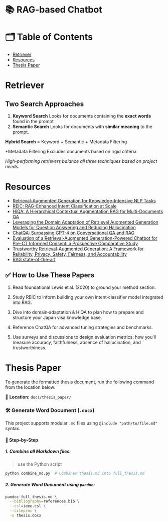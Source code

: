 # 📚 RAG-based Chatbot

# 🗂️ Table of Contents
- [Retriever](#retriever)
- [Resources](#resources)
- [Thesis Paper](#thesis-paper)

# Retriever

## Two Search Approaches

1. **Keyword Search**
Looks for documents containing the **exact words** found in the prompt
2. **Semantic Search**
Looks for documents with **similar meaning** to the prompt.

**Hybrid Search** = Keyword + Semantic + Metadata Filtering

*Metadata Filtering
Excludes documents based on rigid criteria

*High-performing retrievers balance all three techniques based on project needs.*

# Resources
- [Retrieval-Augmented Generation for Knowledge-Intensive NLP Tasks](https://arxiv.org/abs/2005.11401?utm_source=chatgpt.com)
- [REIC: RAG-Enhanced Intent Classification at Scale](https://www.arxiv.org/abs/2506.00210?utm_source=chatgpt.com)
- [HiQA: A Hierarchical Contextual Augmentation RAG for Multi-Documents QA](https://arxiv.org/abs/2402.01767?utm_source=chatgpt.com)
- [Leveraging the Domain Adaptation of Retrieval Augmented Generation Models for Question Answering and Reducing Hallucination](https://arxiv.org/abs/2410.17783?utm_source=chatgpt.com)
- [ChatQA: Surpassing GPT-4 on Conversational QA and RAG](https://arxiv.org/abs/2401.10225?utm_source=chatgpt.com)
- [Evaluation of a Retrieval-Augmented Generation-Powered Chatbot for Pre-CT Informed Consent: a Prospective Comparative Study](https://link.springer.com/article/10.1007/s10278-025-01483-w?utm_source=chatgpt.com)
- [Trustworthy Retrieval-Augmented Generation: A Framework for Reliability, Privacy, Safety, Fairness, and Accountability](https://www.reddit.com/r/MachineLearning/comments/1ip7dvv/r_trustworthy_retrievalaugmented_generation_a/?utm_source=chatgpt.com)
- [RAG state-of-the-art](https://www.reddit.com/r/machinelearningnews/comments/1e4otdo/rag_stateoftheart/?utm_source=chatgpt.com)

## ✅ How to Use These Papers
1. Read foundational Lewis et al. (2020) to ground your method section.

2. Study REIC to inform building your own intent‑classifier model integrated into RAG.

3. Dive into domain‑adaptation & HiQA to plan how to prepare and structure your Japan visa knowledge base.

4. Reference ChatQA for advanced tuning strategies and benchmarks.

5. Use surveys and discussions to design evaluation metrics: how you'll measure accuracy, faithfulness, absence of hallucination, and trustworthiness.

# Thesis Paper

To generate the formatted thesis document, run the following command from the location below:

📁 **Location:** `docs/thesis_paper/`

### 🛠️ Generate Word Document (`.docx`)

This project supports modular `.md` files using `@include "path/to/file.md"` syntax.

#### 🔧 Step-by-Step

##### 1. Combine all Markdown files:
> use the Python script

```python
python combine_md.py  # Combines thesis.md into full_thesis.md
```

##### 2. Generate Word Document using `pandoc`:
```bash
pandoc full_thesis.md \
  --bibliography=references.bib \
  --csl=ieee.csl \
  --citeproc \
  -o thesis.docx
```